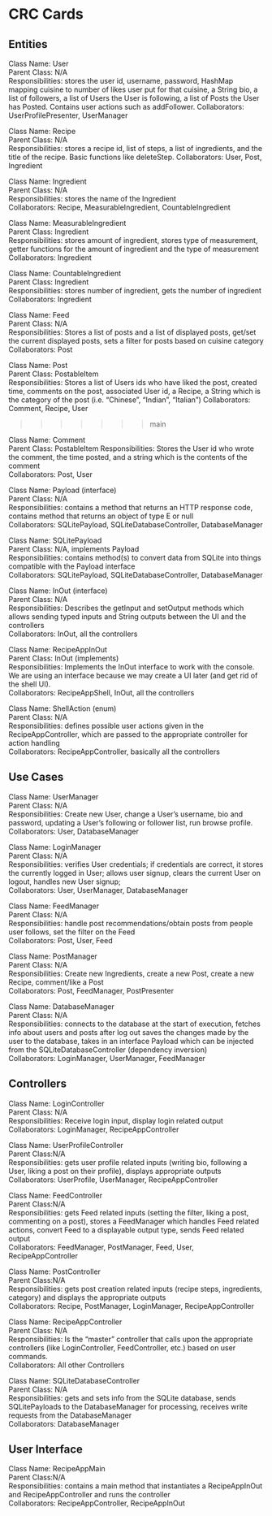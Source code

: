 # CRC Cards

## Entities

Class Name: User  
Parent Class: N/A  
Responsibilities: stores the user id, username, password, HashMap mapping cuisine to number of likes user put for that cuisine, a String bio, a list of followers, a list of Users the User is following, a list of Posts the User has Posted. Contains user actions such as addFollower. 
Collaborators: UserProfilePresenter, UserManager

Class Name: Recipe  
Parent Class: N/A  
Responsibilities: stores a recipe id, list of steps, a list of ingredients, and the title of the recipe. Basic functions like deleteStep.
Collaborators: User, Post, Ingredient  

Class Name: Ingredient  
Parent Class: N/A  
Responsibilities: stores the name of the Ingredient  
Collaborators: Recipe, MeasurableIngredient, CountableIngredient  

Class Name: MeasurableIngredient  
Parent Class: Ingredient  
Responsibilities: stores amount of ingredient, stores type of measurement, getter functions for the amount of ingredient and the type of measurement  
Collaborators: Ingredient

Class Name: CountableIngredient  
Parent Class: Ingredient  
Responsibilities: stores number of ingredient, gets the number of ingredient  
Collaborators: Ingredient

Class Name: Feed  
Parent Class: N/A  
Responsibilities: Stores a list of posts and a list of displayed posts, get/set the current displayed posts, sets a filter for posts based on cuisine category  
Collaborators: Post


Class Name: Post  
Parent Class: PostableItem  
Responsibilities: Stores a list of Users ids who have liked the post, created time, comments on the post, associated User id, a Recipe, a String which is the category of the post (i.e. “Chinese”, “Indian”, “Italian”)
Collaborators: Comment, Recipe, User 
>>>>>>> main

Class Name: Comment  
Parent Class: PostableItem 
Responsibilities: Stores the User id who wrote the comment, the time posted, and a string which is the contents of the comment  
Collaborators: Post, User

Class Name: Payload<E> (interface)  
Parent Class: N/A  
Responsibilities: contains a method that returns an HTTP response code, contains method that returns an object of type E or null  
Collaborators: SQLitePayload, SQLiteDatabaseController, DatabaseManager  

Class Name: SQLitePayload<E>  
Parent Class: N/A, implements Payload<E>  
Responsibilities: contains method(s) to convert data from SQLite into things compatible with the Payload interface  
Collaborators: SQLitePayload, SQLiteDatabaseController, DatabaseManager  

Class Name: InOut (interface)  
Parent Class: N/A  
Responsibilities: Describes the getInput and setOutput methods which allows sending typed inputs and String outputs between the UI and the controllers  
Collaborators: InOut, all the controllers  

Class Name: RecipeAppInOut  
Parent Class: InOut (implements)  
Responsibilities: Implements the InOut interface to work with the console. We are using an interface because we may create a UI later (and get rid of the shell UI).  
Collaborators: RecipeAppShell, InOut, all the controllers  

Class Name: ShellAction (enum)  
Parent Class: N/A  
Responsibilities: defines possible user actions given in the RecipeAppController, which are passed to the appropriate controller for action handling  
Collaborators: RecipeAppController, basically all the controllers  

## Use Cases
Class Name: UserManager  
Parent Class: N/A  
Responsibilities: Create new User, change a User’s username, bio and password, updating a User’s following or follower list, run browse profile.
Collaborators: User, DatabaseManager

Class Name: LoginManager  
Parent Class: N/A  
Responsibilities: verifies User credentials; if credentials are correct, it stores the currently logged in User; allows user signup, clears the current User on logout,
handles new User signup;  
Collaborators: User, UserManager, DatabaseManager  

Class Name: FeedManager  
Parent Class: N/A  
Responsibilities: handle post recommendations/obtain posts from people user follows, set the filter on the Feed  
Collaborators: Post, User, Feed  

Class Name: PostManager  
Parent Class: N/A  
Responsibilities: Create new Ingredients, create a new Post, create a new Recipe, comment/like a Post  
Collaborators: Post, FeedManager, PostPresenter  

Class Name: DatabaseManager  
Parent Class: N/A  
Responsibilities: connects to the database at the start of execution, fetches info about users and posts after log out saves the changes made by the user to the database, takes in an interface Payload which can be injected from the SQLiteDatabaseController (dependency inversion)  
Collaborators: LoginManager, UserManager, FeedManager  

## Controllers
Class Name: LoginController  
Parent Class: N/A  
Responsibilities: Receive login input, display login related output  
Collaborators: LoginManager, RecipeAppController

Class Name: UserProfileController  
Parent Class:N/A  
Responsibilities: gets user profile related inputs (writing bio, following a User, liking a post on their profile), displays appropriate outputs  
Collaborators: UserProfile, UserManager, RecipeAppController   

Class Name: FeedController  
Parent Class:N/A  
Responsibilities: gets Feed related inputs (setting the filter, liking a post, commenting on a post), stores a FeedManager which handles Feed related actions, convert Feed to a displayable output type, sends Feed related output  
Collaborators: FeedManager, PostManager, Feed, User, RecipeAppController   

Class Name: PostController  
Parent Class:N/A  
Responsibilities: gets post creation related inputs (recipe steps, ingredients, category) and displays the appropriate outputs  
Collaborators: Recipe, PostManager, LoginManager, RecipeAppController
  
Class Name: RecipeAppController  
Parent Class: N/A  
Responsibilities: Is the “master” controller that calls upon the appropriate controllers (like LoginController, FeedController, etc.) based on user commands.  
Collaborators: All other Controllers  

Class Name: SQLiteDatabaseController  
Parent Class: N/A  
Responsibilities: gets and sets info from the SQLite database, sends SQLitePayloads to the DatabaseManager for processing, receives write requests from the DatabaseManager  
Collaborators: DatabaseManager 

## User Interface
Class Name: RecipeAppMain  
Parent Class:N/A  
Responsibilities: contains a main method that instantiates a RecipeAppInOut and RecipeAppController and runs the controller  
Collaborators: RecipeAppController, RecipeAppInOut  
